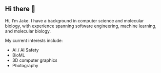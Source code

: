 ## Hi there 👋

Hi, I’m Jake. I have a background in computer science and molecular biology, with experience spanning software engineering, machine learning, and molecular biology.

My current interests include:
* AI / AI Safety
* BioML
* 3D computer graphics
* Photography

<!--
**jake-yukich/jake-yukich** is a ✨ _special_ ✨ repository because its `README.md` (this file) appears on your GitHub profile.

Here are some ideas to get you started:

- 🔭 I’m currently working on ...
- 🌱 I’m currently learning ...
- 👯 I’m looking to collaborate on ...
- 🤔 I’m looking for help with ...
- 💬 Ask me about ...
- 📫 How to reach me: ...
- 😄 Pronouns: ...
- ⚡ Fun fact: ...
-->

